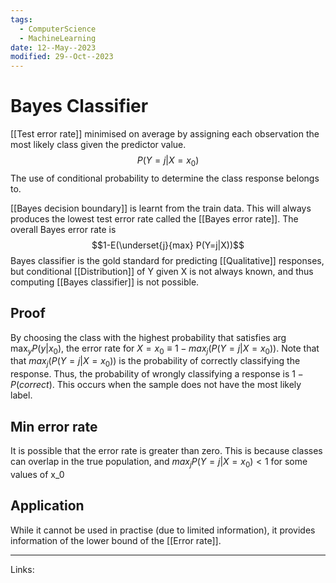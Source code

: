 ```yaml
---
tags:
  - ComputerScience
  - MachineLearning
date: 12--May--2023
modified: 29--Oct--2023
---
```


# Bayes Classifier
[[Test error rate]] minimised on average by assigning each observation the most likely class given the predictor value.
$$P(Y=j|X=x_0)$$
The use of conditional probability to determine the class response belongs to. 

[[Bayes decision boundary]] is learnt from the train data. This will always produces the lowest test error rate called the [[Bayes error rate]]. The overall Bayes error rate is 
$$1-E(\underset{j}{max} P(Y=j|X))$$
Bayes classifier is the gold standard for predicting [[Qualitative]] responses, but conditional [[Distribution]] of Y given X is not always known, and thus computing [[Bayes classifier]] is not possible.
## Proof
By choosing the class with the highest probability that satisfies $\arg \max_y P(y|x_0)$, the error rate for $X=x_0 \equiv 1-max_j(P(Y=j|X=x_0))$. Note that that $max_j(P(Y=j|X=x_0))$ is the probability of correctly classifying the response. Thus, the probability of wrongly classifying a response is $1-P(correct)$.
This occurs when the sample does not have the most likely label.
## Min error rate
It is possible that the error rate is greater than zero. This is because classes can overlap in the true population, and $max_jP(Y=j|X=x_0)<1$ for some values of x_0
## Application
While it cannot be used in practise (due to limited information), it provides information of the lower bound of the [[Error rate]].

---
Links: 